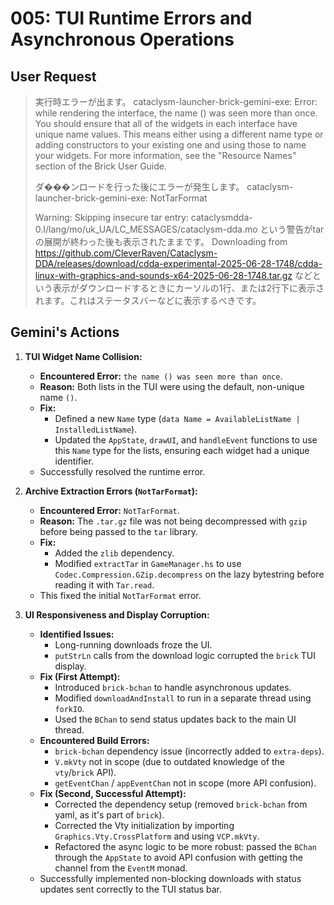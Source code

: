 # 005: TUI Runtime Errors and Asynchronous Operations

## User Request

> 実行時エラーが出ます。
> cataclysm-launcher-brick-gemini-exe: Error: while rendering the interface, the name () was seen more than once. You should ensure that all of the widgets in each interface have unique name values. This means either using a different name type or adding constructors to your existing one and using those to name your widgets.  For more information, see the "Resource Names" section of the Brick User Guide.
>
> ダ���ンロードを行った後にエラーが発生します。
> cataclysm-launcher-brick-gemini-exe: NotTarFormat
>
> Warning: Skipping insecure tar entry: cataclysmdda-0.I/lang/mo/uk_UA/LC_MESSAGES/cataclysm-dda.mo という警告がtarの展開が終わった後も表示されたままです。
> Downloading from https://github.com/CleverRaven/Cataclysm-DDA/releases/download/cdda-experimental-2025-06-28-1748/cdda-linux-with-graphics-and-sounds-x64-2025-06-28-1748.tar.gz などという表示がダウンロードするときにカーソルの1行、または2行下に表示されます。これはステータスバーなどに表示するべきです。

## Gemini's Actions

1.  **TUI Widget Name Collision:**
    -   **Encountered Error:** `the name () was seen more than once`.
    -   **Reason:** Both lists in the TUI were using the default, non-unique name `()`.
    -   **Fix:**
        -   Defined a new `Name` type (`data Name = AvailableListName | InstalledListName`).
        -   Updated the `AppState`, `drawUI`, and `handleEvent` functions to use this `Name` type for the lists, ensuring each widget had a unique identifier.
    -   Successfully resolved the runtime error.

2.  **Archive Extraction Errors (`NotTarFormat`):**
    -   **Encountered Error:** `NotTarFormat`.
    -   **Reason:** The `.tar.gz` file was not being decompressed with `gzip` before being passed to the `tar` library.
    -   **Fix:**
        -   Added the `zlib` dependency.
        -   Modified `extractTar` in `GameManager.hs` to use `Codec.Compression.GZip.decompress` on the lazy bytestring before reading it with `Tar.read`.
    -   This fixed the initial `NotTarFormat` error.

3.  **UI Responsiveness and Display Corruption:**
    -   **Identified Issues:**
        -   Long-running downloads froze the UI.
        -   `putStrLn` calls from the download logic corrupted the `brick` TUI display.
    -   **Fix (First Attempt):**
        -   Introduced `brick-bchan` to handle asynchronous updates.
        -   Modified `downloadAndInstall` to run in a separate thread using `forkIO`.
        -   Used the `BChan` to send status updates back to the main UI thread.
    -   **Encountered Build Errors:**
        -   `brick-bchan` dependency issue (incorrectly added to `extra-deps`).
        -   `V.mkVty` not in scope (due to outdated knowledge of the `vty`/`brick` API).
        -   `getEventChan` / `appEventChan` not in scope (more API confusion).
    -   **Fix (Second, Successful Attempt):**
        -   Corrected the dependency setup (removed `brick-bchan` from yaml, as it's part of `brick`).
        -   Corrected the Vty initialization by importing `Graphics.Vty.CrossPlatform` and using `VCP.mkVty`.
        -   Refactored the async logic to be more robust: passed the `BChan` through the `AppState` to avoid API confusion with getting the channel from the `EventM` monad.
    -   Successfully implemented non-blocking downloads with status updates sent correctly to the TUI status bar.
